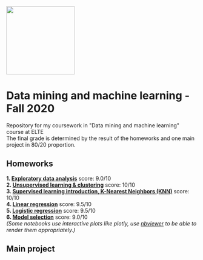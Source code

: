 <img src="https://ttkhok.elte.hu/sites/default/files/mindentudas-egyeteme/elte_cimer_ff.jpg" height="180" />

# Data mining and machine learning - Fall 2020
Repository for my coursework in "Data mining and machine learning" course at ELTE<br>
The final grade is determined by the result of the homeworks and one main project in 80/20 proportion.
## Homeworks
**1. [Exploratory data analysis](https://github.com/szmate00/elte_physdm/blob/master/Homework%201/01_hw_solution.ipynb)** score: 9.0/10<br>
**2. [Unsupervised learning & clustering](https://github.com/szmate00/elte_physdm/blob/master/Homework%202/02_unsup_cluster_hw.ipynb)** score: 10/10<br>
**3. [Supervised learning introduction, K-Nearest Neighbors (KNN)](https://github.com/szmate00/elte_physdm/blob/master/Homework%203/03_knn_hw.ipynb)** score: 10/10<br>
**4. [Linear regression](https://github.com/szmate00/elte_physdm/blob/master/Homework%204/04_linreg_hw.ipynb)** score: 9.5/10<br>
**5. [Logistic regression](https://github.com/szmate00/elte_physdm/blob/master/Homework%205/05_logreg_hw.ipynb)** score: 9.5/10<br>
**6. [Model selection](https://github.com/szmate00/elte_physdm/blob/master/Homework%206/06_modelselection_hw.ipynb)** score: 9.0/10<br>
*(Some notebooks use interactive plots like plotly, use [nbviewer](https://nbviewer.jupyter.org/) to be able to render them appropriately.)*
## Main project
